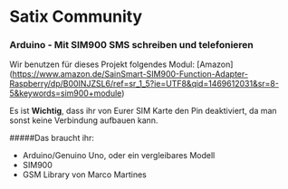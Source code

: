 # Satix Community
### Arduino - Mit SIM900 SMS schreiben und telefonieren

Wir benutzen für dieses Projekt folgendes Modul: [Amazon] (https://www.amazon.de/SainSmart-SIM900-Function-Adapter-Raspberry/dp/B00INJZSL6/ref=sr_1_5?ie=UTF8&qid=1469612031&sr=8-5&keywords=sim900+module)

Es ist **Wichtig**, dass ihr von Eurer SIM Karte den Pin deaktiviert, da man sonst keine Verbindung aufbauen kann.

#####Das braucht ihr:
- Arduino/Genuino Uno, oder ein vergleibares Modell
- SIM900
- GSM Library von Marco Martines
